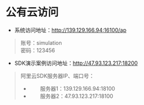 # 公有云访问
- 系统访问地址：http://139.129.166.94:16100/ap  
> 账号：simulation  
> 密码：123456  
- SDK演示案例访问地址：http://47.93.123.217:18200  
> 阿里云SDK服务器IP、端口号：  
> - &emsp;&emsp;服务器1：139.129.166.94:18100  
> - &emsp;&emsp;服务器2：47.93.123.217:18100
